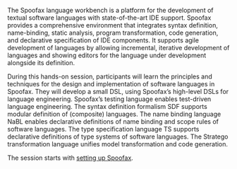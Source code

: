 The Spoofax language workbench is a platform for the development of textual software languages with state-of-the-art IDE support. Spoofax provides a comprehensive environment that integrates syntax definition, name-binding, static analysis, program transformation, code generation, and declarative specification of IDE components. It supports agile development of languages by allowing incremental, iterative development of languages and showing editors for the language under development alongside its definition.

During this hands-on session, participants will learn the principles and techniques for the design and implementation of software languages in Spoofax. They will develop a small DSL, using Spoofax’s high-level DSLs for language engineering. Spoofax’s testing language enables test-driven language engineering. The syntax definition formalism SDF supports modular definition of (composite) languages. The name binding language NaBL enables declarative definitions of name binding and scope rules of software languages. The type specification language TS supports declarative definitions of type systems of software languages. The Stratego transformation language unifies model transformation and code generation.

The session starts with [setting up Spoofax](setup.md).
